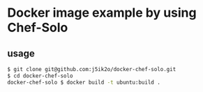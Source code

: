 # Docker image example by using Chef-Solo

## usage

```sh
$ git clone git@github.com:j5ik2o/docker-chef-solo.git
$ cd docker-chef-solo
docker-chef-solo $ docker build -t ubuntu:build . 
```
